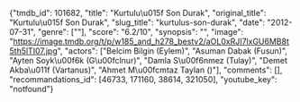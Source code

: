 {"tmdb_id": 101682, "title": "Kurtulu\u015f Son Durak", "original_title": "Kurtulu\u015f Son Durak", "slug_title": "kurtulus-son-durak", "date": "2012-07-31", "genre": [""], "score": "6.2/10", "synopsis": "", "image": "https://image.tmdb.org/t/p/w185_and_h278_bestv2/aOL0xRJI7lxGU6MB8t5th5lTI07.jpg", "actors": ["Belcim Bilgin (Eylem)", "Asuman Dabak (Fusun)", "Ayten Soyk\u00f6k (G\u00fclnur)", "Damla S\u00f6nmez (Tulay)", "Demet Akba\u011f (Vartanus)", "Ahmet M\u00fcmtaz Taylan ()"], "comments": [], "recommandations_id": [46733, 171160, 38614, 321050], "youtube_key": "notfound"}